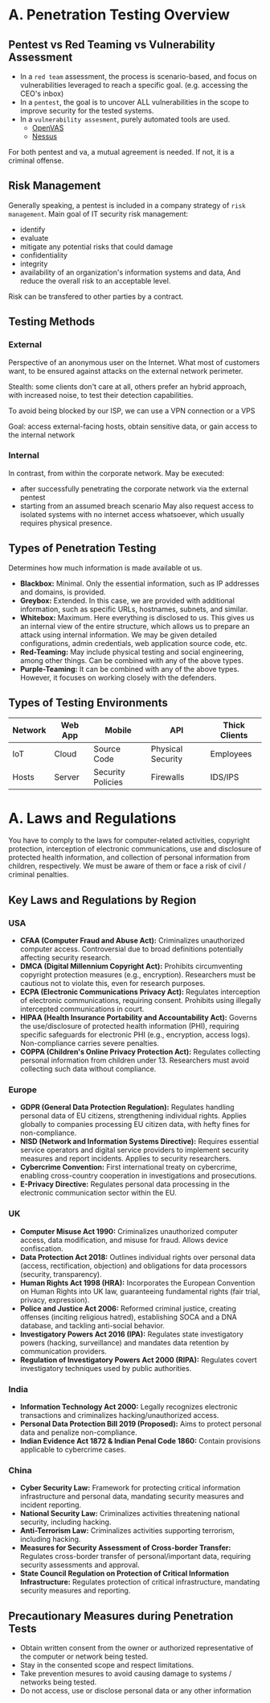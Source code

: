 # A. Penetration Testing Overview
## Pentest vs Red Teaming vs Vulnerability Assessment
* In a `red team` assessment, the process is scenario-based, and focus on vulnerabilities leveraged to reach a specific goal. (e.g. accessing the CEO's inbox)
* In a `pentest`, the goal is to uncover ALL vulnerabilities in the scope to improve security for the tested systems.
* In a `vulnerability assesment`, purely automated tools are used.
	* [OpenVAS](https://greenbone.github.io/docs/latest/background.html#architecture)
	* [Nessus](https://www.tenable.com/products/nessus)

For both pentest and va, a mutual agreement is needed. If not, it is a criminal offense.
## Risk Management
Generally speaking, a pentest is included in a company strategy of `risk management`.
Main goal of IT security risk management:
* identify
* evaluate
* mitigate
any potential risks that could damage
* confidentiality
* integrity
* availability
of an organization's information systems and data,
And reduce the overall risk to an acceptable level.

Risk can be transfered to other parties by a contract.
## Testing Methods
### External
Perspective of an anonymous user on the Internet. What most of customers want, to be ensured against attacks on the external network perimeter.

Stealth: some clients don't care at all, others prefer an hybrid approach, with increased noise, to test their detection capabilities.

To avoid being blocked by our ISP, we can use a VPN connection or a VPS

Goal: access external-facing hosts, obtain sensitive data, or gain access to the internal network
### Internal
In contrast, from within the corporate network. 
May be executed: 
- after successfully penetrating the corporate network via the external pentest
- starting from an assumed breach scenario
May also request access to isolated systems with no internet access whatsoever, which usually requires physical presence.
## Types of Penetration Testing
Determines how much information is made available ot us.
- **Blackbox:** Minimal. Only the essential information, such as IP addresses and domains, is provided.
- **Greybox:** Extended. In this case, we are provided with additional information, such as specific URLs, hostnames, subnets, and similar.
- **Whitebox:** Maximum. Here everything is disclosed to us. This gives us an internal view of the entire structure, which allows us to prepare an attack using internal information. We may be given detailed configurations, admin credentials, web application source code, etc.
- **Red-Teaming:** May include physical testing and social engineering, among other things. Can be combined with any of the above types.
- **Purple-Teaming:** It can be combined with any of the above types. However, it focuses on working closely with the defenders.
## Types of Testing Environments
| Network | Web App | Mobile            | API               | Thick Clients |
| ------- | ------- | ----------------- | ----------------- | ------------- |
| IoT     | Cloud   | Source Code       | Physical Security | Employees     |
| Hosts   | Server  | Security Policies | Firewalls         | IDS/IPS       |
# A. Laws and Regulations
You have to comply to the laws for computer-related activities, copyright protection, interception of electronic communications, use and disclosure of protected health information, and collection of personal information from children, respectively.
We must be aware of them or face a risk of civil / criminal penalties.

## Key Laws and Regulations by Region

### USA
*   **CFAA (Computer Fraud and Abuse Act):** Criminalizes unauthorized computer access. Controversial due to broad definitions potentially affecting security research.
*   **DMCA (Digital Millennium Copyright Act):** Prohibits circumventing copyright protection measures (e.g., encryption). Researchers must be cautious not to violate this, even for research purposes.
*   **ECPA (Electronic Communications Privacy Act):** Regulates interception of electronic communications, requiring consent. Prohibits using illegally intercepted communications in court.
*   **HIPAA (Health Insurance Portability and Accountability Act):** Governs the use/disclosure of protected health information (PHI), requiring specific safeguards for electronic PHI (e.g., encryption, access logs). Non-compliance carries severe penalties.
*   **COPPA (Children's Online Privacy Protection Act):** Regulates collecting personal information from children under 13. Researchers must avoid collecting such data without compliance.

### Europe
*   **GDPR (General Data Protection Regulation):** Regulates handling personal data of EU citizens, strengthening individual rights. Applies globally to companies processing EU citizen data, with hefty fines for non-compliance.
*   **NISD (Network and Information Systems Directive):** Requires essential service operators and digital service providers to implement security measures and report incidents. Applies to security researchers.
*   **Cybercrime Convention:** First international treaty on cybercrime, enabling cross-country cooperation in investigations and prosecutions.
*   **E-Privacy Directive:** Regulates personal data processing in the electronic communication sector within the EU.

### UK
*   **Computer Misuse Act 1990:** Criminalizes unauthorized computer access, data modification, and misuse for fraud. Allows device confiscation.
*   **Data Protection Act 2018:** Outlines individual rights over personal data (access, rectification, objection) and obligations for data processors (security, transparency).
*   **Human Rights Act 1998 (HRA):** Incorporates the European Convention on Human Rights into UK law, guaranteeing fundamental rights (fair trial, privacy, expression).
*   **Police and Justice Act 2006:** Reformed criminal justice, creating offenses (inciting religious hatred), establishing SOCA and a DNA database, and tackling anti-social behavior.
*   **Investigatory Powers Act 2016 (IPA):** Regulates state investigatory powers (hacking, surveillance) and mandates data retention by communication providers.
*   **Regulation of Investigatory Powers Act 2000 (RIPA):** Regulates covert investigatory techniques used by public authorities.

### India
*   **Information Technology Act 2000:** Legally recognizes electronic transactions and criminalizes hacking/unauthorized access.
*   **Personal Data Protection Bill 2019 (Proposed):** Aims to protect personal data and penalize non-compliance.
*   **Indian Evidence Act 1872 & Indian Penal Code 1860:** Contain provisions applicable to cybercrime cases.

### China
*   **Cyber Security Law:** Framework for protecting critical information infrastructure and personal data, mandating security measures and incident reporting.
*   **National Security Law:** Criminalizes activities threatening national security, including hacking.
*   **Anti-Terrorism Law:** Criminalizes activities supporting terrorism, including hacking.
*   **Measures for Security Assessment of Cross-border Transfer:** Regulates cross-border transfer of personal/important data, requiring security assessments and approval.
*   **State Council Regulation on Protection of Critical Information Infrastructure:** Regulates protection of critical infrastructure, mandating security measures and reporting.
## Precautionary Measures during Penetration Tests
* Obtain written consent from the owner or authorized representative of the computer or network being tested.
* Stay in the consented scope and respect limitations.
* Take prevention mesures to avoid causing damage to systems / networks being tested.
* Do not access, use or disclose personal data or any other information 